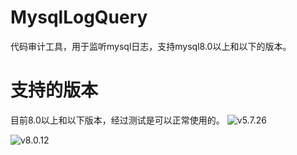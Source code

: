 # MysqlLogQuery
代码审计工具，用于监听mysql日志，支持mysql8.0以上和以下的版本。

# 支持的版本
目前8.0以上和以下版本，经过测试是可以正常使用的。
![v5.7.26](https://github.com/jdr2021/MysqlLogQuery/blob/master/864fb0821530a729bad18f5177407e4.png)

![v8.0.12](https://github.com/jdr2021/MysqlLogQuery/blob/master/c9e681e8023bd4e275d9bdd0a62e619.png)

